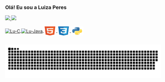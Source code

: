### Olá! Eu sou a Luiza Peres
 <div>
  <a href="https://github.com/LuizaPeres">
  <img height="180em" src="https://github-readme-stats.vercel.app/api?username=luizaperes&show_icons=true&theme=jolly&include_all_commits=true&count_private=true">
  <img height="180em" src="https://github-readme-stats.vercel.app/api/top-langs/?username=luizaperes&layout=compact&langs_count=7&theme=jolly"/>
   
</div>
<div style="display: inline_block"><br>
  <img align="center" alt="Lu-C" height="30" width="40" src="https://cdn.jsdelivr.net/gh/devicons/devicon/icons/c/c-plain.svg">
  <img align="center" alt="Lu-Java" height="30" width="40" src="https://cdn.jsdelivr.net/gh/devicons/devicon/icons/java/java-original-wordmark.svg" >
  <img align="center" alt="Lu-HTML" height="30" width="40" src="https://raw.githubusercontent.com/devicons/devicon/master/icons/html5/html5-original.svg">
  <img align="center" alt="Lu-CSS" height="30" width="40" src="https://raw.githubusercontent.com/devicons/devicon/master/icons/css3/css3-original.svg">
  <img align="center" alt="Lu-Python" height="30" width="40" src="https://raw.githubusercontent.com/devicons/devicon/master/icons/python/python-original.svg">
</div>
  
  ##

 
  ![Snake animation](https://github.com/LuizaPeres/luizaperes/blob/output/github-contribution-grid-snake.svg)
 
</div>


